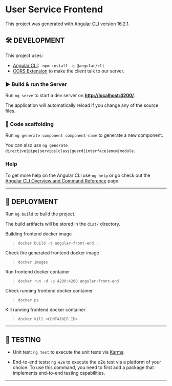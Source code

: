 # User Service Frontend

This project was generated with [Angular CLI](https://github.com/angular/angular-cli) version 16.2.1.

## 🛠️ **DEVELOPMENT**
This project uses:
- [Angular CLI](https://angular.io/guide/setup-local): ` npm install -g @angular/cli`
- [CORS Extension](https://chromewebstore.google.com/detail/allow-cors-origin/igomecoafaibkpelmljakiklmgdajojk) to make the client talk to our server.

### ▶️ Build & run the Server
Run `ng serve` to start a dev server on [**http://localhost:4200/**](http://localhost:4200/). 

The application will automatically reload if you change any of the source files.

### 📝 Code scaffolding
Run `ng generate component component-name` to generate a new component. 

You can also use `ng generate directive|pipe|service|class|guard|interface|enum|module`.

###  Help
To get more help on the Angular CLI use `ng help` or go check out the [Angular CLI Overview and Command Reference](https://angular.io/cli) page.

-----

## 🚀 **DEPLOYMENT**
Run `ng build` to build the project.

The build artifacts will be stored in the `dist/` directory.

Building frontend docker image
> `docker build -t angular-front-end .`

Check the generated frontend docker image
> `docker images`

 Run frontend docker container
>  `docker run -d -p 4200:4200 angular-front-end`

Check running frontend docker container
> `docker ps` 

Kill running frontend docker container
> `docker kill <CONTAINER ID>` 

----

## 🔎 **TESTING**
-  Unit test: `ng test` to execute the unit tests via [Karma](https://karma-runner.github.io).
  
-  End-to-end tests: `ng e2e` to execute the e2e test via a platform of your choice. To use this command, you need to first add a package that implements end-to-end testing capabilities.

---
